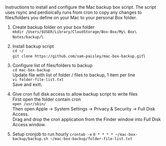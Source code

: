 Instructions to install and configure the Mac backup box script. The script uses rsync and perdioically runs from cron to copy any changes to files/folders you define on your Mac to your personal Box folder.

1. Create backup folder on your box folder\
```mkdir /Users/$USER/Library/CloudStorage/Box-Box/My\ Box\ Notes/backup/```\

2. Install backup script\
```cd ~/```\
```git clone https://github.com/sam-paisley/mac-box-backup.git```\

3. Configure list of files/folders to backup\
```cd mac-box-backup```\
Update file with list of folder / files to backup, 1 item per line\
```vi folder-file-list.txt```\
Save and exit\

4. Give cron full disk access to allow backup script to write files\
First open the folder contain cron\
```open /usr/sbin/```\
Then open Apple -> System Settings -> Privacy & Security -> Full Disk Access.\
Drag and drop the cron application from the Finder window into Full Disk Access window.

5. Setup cronjob to run hourly
```crontab -e```
```0 * * * * ~/mac-box-backup/backup.sh ~/mac-box-backup/folder-file-list.txt```
